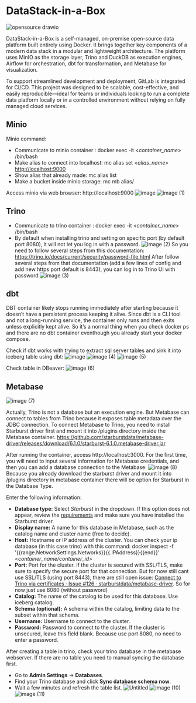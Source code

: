 # DataStack-in-a-Box
![opensource drawio](https://github.com/user-attachments/assets/76cb6699-b437-4e27-804b-7767d4fdb03f)

DataStack-in-a-Box is a self-managed, on-premise open-source data platform built entirely using Docker. It brings together key components of a modern data stack in a modular and lightweight architecture. The platform uses MinIO as the storage layer, Trino and DuckDB as execution engines, Airflow for orchestration, dbt for transformation, and Metabase for visualization. 

To support streamlined development and deployment, GitLab is integrated for CI/CD. This project was designed to be scalable, cost-effective, and easily reproducible—ideal for teams or individuals looking to run a complete data platform locally or in a controlled environment without relying on fully managed cloud services.


## Minio
Minio command:
- Communicate to minio container : docker exec -it <*container_name*> /bin/bash
- Make alias to connect into localhost: mc alias set <_alias_name_> [http://localhost:9000](http://localhost:9000/) <access-key> <secret-key>
- Show alias that already made: mc alias list
- Make a bucket inside minio storage: mc mb alias/<bucket-name>

Access minio via web browser: http://localhost:9000
![image](https://github.com/user-attachments/assets/5ba904d7-d24e-487d-836b-b545f4648288)
![image (1)](https://github.com/user-attachments/assets/6a389da8-adac-4f8b-9720-04ea377c2459)

## Trino
- Communicate to trino container : docker exec -it <*container_name*> /bin/bash
- By default when installing trino and setting on specific port (by default port 8080), it will not let you log in with a password.
![image (2)](https://github.com/user-attachments/assets/e01f8a24-23c5-4d72-b8c9-db0975243f0d)
So you need to follow several steps from this documentation: https://trino.io/docs/current/security/password-file.html
After follow several steps from that documentation (add a few lines of config and add new https port default is 8443), you can log in to Trino UI with password
![image (3)](https://github.com/user-attachments/assets/17d5a6da-39ee-4807-a6fb-836e76237863)

## dbt
DBT container likely stops running immediately after starting because it doesn’t have a persistent process keeping it alive. Since dbt is a CLI tool and not a long-running service, the container only runs and then exits unless explicitly kept alive. So it’s a normal thing when you check docker ps and there are no dbt container eventhough you already start your docker compose.

Check if dbt works with trying to extract sql server tables and sink it into iceberg table using dbt:
![image](https://github.com/user-attachments/assets/1fe905e6-6d15-4d5a-86ac-82fd4c9d6ac5)
![image (4)](https://github.com/user-attachments/assets/a2c80cef-6f72-4d56-98da-a420f5678454)
![image (5)](https://github.com/user-attachments/assets/54dc10c7-76f4-435c-8010-2ac4e03ca8c8)

Check table in DBeaver:
![image (6)](https://github.com/user-attachments/assets/dadac6ac-33bb-4ff7-9dae-8868c1947501)

## Metabase
![image (7)](https://github.com/user-attachments/assets/ccc86b7b-2255-47fe-979c-1076d7230de8)

Actually, Trino is not a database but an execution engine. But Metabase can connect to tables from Trino because it exposes table metadata over the JDBC connection.
To connect Metabase to Trino, you need to install Starburst driver first and mount it into /plugins directory inside the Metabase container. https://github.com/starburstdata/metabase-driver/releases/download/6.1.0/starburst-6.1.0.metabase-driver.jar

After running the container, access http://localhost:3000. For the first time, you will need to input several information for Metabase credentials, and then you can add a database connection to the Metabase:
![image (8)](https://github.com/user-attachments/assets/f7d31456-ca73-4f57-b23a-d11d8769357c)
Because you already download the starburst driver and mount it into /plugins directory in metabase container there will be option for Starburst in the Database Type.

Enter the following information:
- **Database type:** Select *Starburst* in the dropdown. If this option does not appear, review the [requirements](https://docs.starburst.io/clients/metabase.html#requirements) and make sure you have installed the Starburst driver.
- **Display name:** A name for this database in Metabase, such as the catalog name and cluster name (free to decide).
- **Host:** Hostname or IP address of the cluster.
    You can check your ip database (in this case trino) with this command:
    docker inspect -f '{{range.NetworkSettings.Networks}}{{.IPAddress}}{{end}}' <_container_name/container_id_>
- **Port:** Port for the cluster. If the cluster is secured with SSL/TLS, make sure to specify the secure port for that connection. 
    But for now still cant use SSL/TLS (using port 8443), there are still open issue: [Connect to Trino via certificates · Issue #126 · starburstdata/metabase-driver](https://github.com/starburstdata/metabase-driver/issues/126). So for now just use 8080 (without password)
- **Catalog:** The name of the catalog to be used for this database. Use iceberg catalog.
- **Schema (optional):** A schema within the catalog, limiting data to the subset within that schema.
- **Username:** Username to connect to the cluster.
- **Password:** Password to connect to the cluster. If the cluster is unsecured, leave this field blank. Because use port 8080, no need to enter a password.

After creating a table in trino, check your trino database in the metabase webserver. If there are no table you need to manual syncing the database first.

- Go to **Admin Settings** → **Databases**.
- Find your Trino database and click **Sync database schema now**.
- Wait a few minutes and refresh the table list.
![Untitled](https://github.com/user-attachments/assets/68708917-e1f6-452a-8cbb-7bbaa4a1a739)
![image (10)](https://github.com/user-attachments/assets/8a6a36aa-d196-4863-8f69-1ede823d36fc)
![image (11)](https://github.com/user-attachments/assets/185bab10-6c98-4335-a927-8f00798915d3)


